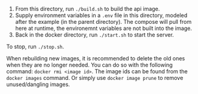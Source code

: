 1. From this directory, run `./build.sh` to build the api image.
2. Supply environment variables in a `.env` file in this directory, modeled after the example (in the parent directory). The compose will pull from here at runtime, the environemnt variables are not built into the image.
3. Back in the docker directory, run `./start.sh` to start the server.

To stop, run `./stop.sh`.

When rebuilding new images, it is recommended to delete the old ones when they are no longer needed. You can do so with the following command: `docker rmi <image id>`. The image ids can be found from the `docker images` command. Or simply use `docker image prune` to remove unused/dangling images.
